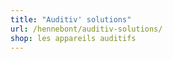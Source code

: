 ```yaml
---
title: "Auditiv' solutions"
url: /hennebont/auditiv-solutions/
shop: les appareils auditifs
---
```

